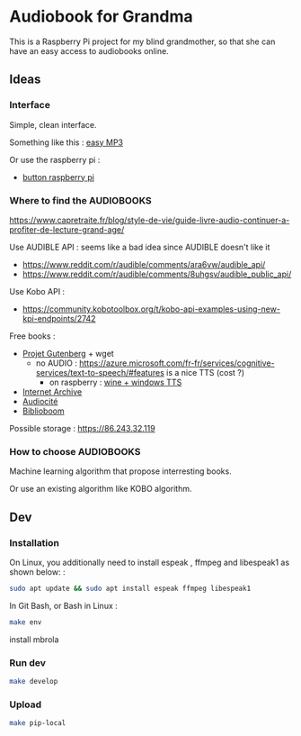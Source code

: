 # Audiobook for Grandma

This is a Raspberry Pi project for my blind grandmother, so that she can have an easy access to audiobooks online. 

## Ideas

### Interface

Simple, clean interface. 

Something like this : [easy MP3](https://www.amazon.fr/Solo-Lecteur-MP3-Audio-Personnel/dp/B07W6NKZL7/ref=sr_1_6?__mk_fr_FR=%C3%85M%C3%85%C5%BD%C3%95%C3%91&dchild=1&keywords=lecteur+audio+malvoyant&qid=1608483543&sr=8-6)

Or use the raspberry pi : 
  * [button raspberry pi](https://www.amazon.fr/EG-classique-bricolage-Joystick-Raspberry/dp/B06WWRKGGD/ref=asc_df_B06WWRKGGD/?tag=googshopfr-21&linkCode=df0&hvadid=228517671828&hvpos=&hvnetw=g&hvrand=9975758559269508943&hvpone=&hvptwo=&hvqmt=&hvdev=c&hvdvcmdl=&hvlocint=&hvlocphy=9055137&hvtargid=pla-425411946892&psc=1)

### Where to find the AUDIOBOOKS

https://www.capretraite.fr/blog/style-de-vie/guide-livre-audio-continuer-a-profiter-de-lecture-grand-age/

Use AUDIBLE API : seems like a bad idea since AUDIBLE doesn't like it
  * https://www.reddit.com/r/audible/comments/ara6vw/audible_api/
  * https://www.reddit.com/r/audible/comments/8uhgsv/audible_public_api/

Use Kobo API : 
  * https://community.kobotoolbox.org/t/kobo-api-examples-using-new-kpi-endpoints/2742

Free books :
  * [Projet Gutenberg](http://www.gutenberg.org/browse/languages/fr) + wget
    * no AUDIO : https://azure.microsoft.com/fr-fr/services/cognitive-services/text-to-speech/#features is a nice TTS (cost ?)
      * on raspberry : [wine + windows TTS](https://www.reddit.com/r/linux/comments/6z41qb/my_text_to_speech_tts_solution_wine_microsoft/)
  * [Internet Archive](https://archive.org/details/AuFilDesLectures)
  * [Audiocité](https://www.audiocite.net/?)
  * [Biblioboom](http://www.bibliboom.com/)
  
Possible storage : https://86.243.32.119

### How to choose AUDIOBOOKS

Machine learning algorithm that propose interresting books. 

Or use an existing algorithm like KOBO algorithm. 


## Dev

### Installation

On Linux, you additionally need to install espeak , ffmpeg and libespeak1 as shown below: : 

```bash
sudo apt update && sudo apt install espeak ffmpeg libespeak1
```

In Git Bash, or Bash in Linux : 

```bash
make env
```

install mbrola

### Run dev

```bash
make develop
```

### Upload

```bash
make pip-local
```


